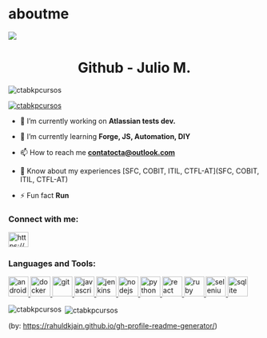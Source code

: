# aboutme
<img src="https://media-exp1.licdn.com/dms/image/C4D16AQFzHB1shNrIdg/profile-displaybackgroundimage-shrink_350_1400/0?e=1610582400&v=beta&t=Hto7Gfsyr4CeqnTKm6YKkeI9YhTGIWm_F9FH9gV51x4">
<h1 align="center">Github - Julio M.</h1>

<p align="left"> <img src="https://komarev.com/ghpvc/?username=ctabkpcursos&label=Profile%20views&color=0e75b6&style=flat" alt="ctabkpcursos" /> </p>

<p align="left"> <a href="https://github.com/ryo-ma/github-profile-trophy"><img src="https://github-profile-trophy.vercel.app/?username=ctabkpcursos" alt="ctabkpcursos" /></a> </p>

- 🔭 I’m currently working on **Atlassian tests dev.**

- 🌱 I’m currently learning **Forge, JS, Automation, DIY**

- 📫 How to reach me **contatocta@outlook.com**

- 📄 Know about my experiences [SFC, COBIT, ITIL, CTFL-AT](SFC, COBIT, ITIL, CTFL-AT)

- ⚡ Fun fact **Run**

<h3 align="left">Connect with me:</h3>
<p align="left">
<a href="https://linkedin.com/in/https://www.linkedin.com/in/jhmjulio/" target="blank"><img align="center" src="https://cdn.jsdelivr.net/npm/simple-icons@3.0.1/icons/linkedin.svg" alt="https://www.linkedin.com/in/jhmjulio/" height="30" width="40" /></a>
</p>

<h3 align="left">Languages and Tools:</h3>
<p align="left"> <a href="https://developer.android.com" target="_blank"> <img src="https://devicons.github.io/devicon/devicon.git/icons/android/android-original-wordmark.svg" alt="android" width="40" height="40"/> </a> <a href="https://www.docker.com/" target="_blank"> <img src="https://devicons.github.io/devicon/devicon.git/icons/docker/docker-original-wordmark.svg" alt="docker" width="40" height="40"/> </a> <a href="https://git-scm.com/" target="_blank"> <img src="https://www.vectorlogo.zone/logos/git-scm/git-scm-icon.svg" alt="git" width="40" height="40"/> </a> <a href="https://developer.mozilla.org/en-US/docs/Web/JavaScript" target="_blank"> <img src="https://devicons.github.io/devicon/devicon.git/icons/javascript/javascript-original.svg" alt="javascript" width="40" height="40"/> </a> <a href="https://www.jenkins.io" target="_blank"> <img src="https://www.vectorlogo.zone/logos/jenkins/jenkins-icon.svg" alt="jenkins" width="40" height="40"/> </a> <a href="https://nodejs.org" target="_blank"> <img src="https://devicons.github.io/devicon/devicon.git/icons/nodejs/nodejs-original-wordmark.svg" alt="nodejs" width="40" height="40"/> </a> <a href="https://www.python.org" target="_blank"> <img src="https://devicons.github.io/devicon/devicon.git/icons/python/python-original.svg" alt="python" width="40" height="40"/> </a> <a href="https://reactjs.org/" target="_blank"> <img src="https://devicons.github.io/devicon/devicon.git/icons/react/react-original-wordmark.svg" alt="react" width="40" height="40"/> </a> <a href="https://www.ruby-lang.org/en/" target="_blank"> <img src="https://devicons.github.io/devicon/devicon.git/icons/ruby/ruby-original-wordmark.svg" alt="ruby" width="40" height="40"/> </a> <a href="https://www.selenium.dev" target="_blank"> <img src="https://raw.githubusercontent.com/detain/svg-logos/780f25886640cef088af994181646db2f6b1a3f8/svg/selenium-logo.svg" alt="selenium" width="40" height="40"/> </a> <a href="https://www.sqlite.org/" target="_blank"> <img src="https://www.vectorlogo.zone/logos/sqlite/sqlite-icon.svg" alt="sqlite" width="40" height="40"/> </a> </p>

<p><img align="left" src="https://github-readme-stats.vercel.app/api/top-langs?username=ctabkpcursos&show_icons=true&locale=en&layout=compact" alt="ctabkpcursos" /></p>

<p>&nbsp;<img align="center" src="https://github-readme-stats.vercel.app/api?username=ctabkpcursos&show_icons=true&locale=en" alt="ctabkpcursos" /></p>

(by: https://rahuldkjain.github.io/gh-profile-readme-generator/)
